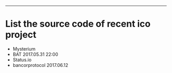 ---
# List the source code of recent ico project

- Mysterium
- BAT 2017.05.31 22:00
- Status.io
- bancorprotocol 2017.06.12

